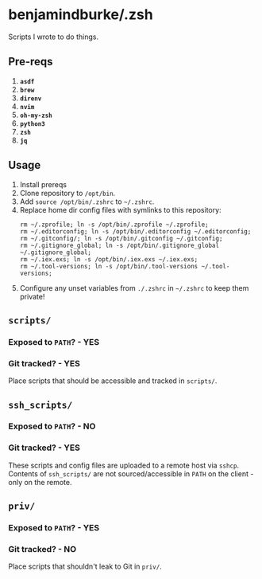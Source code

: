 # benjamindburke/.zsh

Scripts I wrote to do things.

## Pre-reqs

1. **`asdf`**
1. **`brew`**
1. **`direnv`**
1. **`nvim`**
1. **`oh-my-zsh`**
1. **`python3`**
1. **`zsh`**
1. **`jq`**

## Usage

1. Install prereqs
1. Clone repository to `/opt/bin`.
1. Add `source /opt/bin/.zshrc` to `~/.zshrc`.
1. Replace home dir config files with symlinks to this repository:
    ```
    rm ~/.zprofile; ln -s /opt/bin/.zprofile ~/.zprofile;
    rm ~/.editorconfig; ln -s /opt/bin/.editorconfig ~/.editorconfig;
    rm ~/.gitconfig/; ln -s /opt/bin/.gitconfig ~/.gitconfig;
    rm ~/.gitignore_global; ln -s /opt/bin/.gitignore_global ~/.gitignore_global;
    rm ~/.iex.exs; ln -s /opt/bin/.iex.exs ~/.iex.exs;
    rm ~/.tool-versions; ln -s /opt/bin/.tool-versions ~/.tool-versions;
    ```
1. Configure any unset variables from `./.zshrc` in `~/.zshrc` to keep them private!

## `scripts/`

### Exposed to `PATH`? - YES
### Git tracked? - YES

Place scripts that should be accessible and tracked in `scripts/`.

## `ssh_scripts/`

### Exposed to `PATH`? - NO
### Git tracked? - YES

These scripts and config files are uploaded to a remote host via `sshcp`.
Contents of `ssh_scripts/` are not sourced/accessible in `PATH` on the client - only on the remote.

## `priv/`

### Exposed to `PATH`? - YES
### Git tracked? - NO

Place scripts that shouldn't leak to Git in `priv/`.
